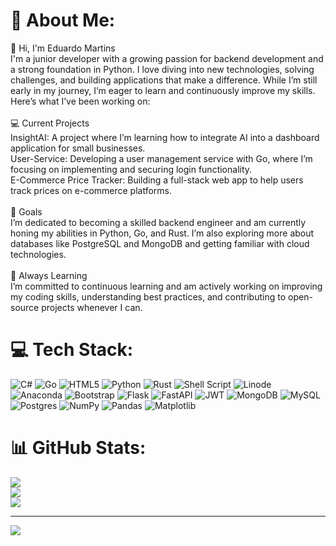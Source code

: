 # 💫 About Me:
👋 Hi, I'm Eduardo Martins<br>I'm a junior developer with a growing passion for backend development and a strong foundation in Python. I love diving into new technologies, solving challenges, and building applications that make a difference. While I’m still early in my journey, I’m eager to learn and continuously improve my skills. Here’s what I’ve been working on:<br><br>💻 Current Projects<br>InsightAI: A project where I’m learning how to integrate AI into a dashboard application for small businesses.<br>User-Service: Developing a user management service with Go, where I’m focusing on implementing and securing login functionality.<br>E-Commerce Price Tracker: Building a full-stack web app to help users track prices on e-commerce platforms.<br><br>🚀 Goals<br>I’m dedicated to becoming a skilled backend engineer and am currently honing my abilities in Python, Go, and Rust. I’m also exploring more about databases like PostgreSQL and MongoDB and getting familiar with cloud technologies.<br><br>🌱 Always Learning<br>I’m committed to continuous learning and am actively working on improving my coding skills, understanding best practices, and contributing to open-source projects whenever I can.


# 💻 Tech Stack:
![C#](https://img.shields.io/badge/c%23-%23239120.svg?style=for-the-badge&logo=csharp&logoColor=white) ![Go](https://img.shields.io/badge/go-%2300ADD8.svg?style=for-the-badge&logo=go&logoColor=white) ![HTML5](https://img.shields.io/badge/html5-%23E34F26.svg?style=for-the-badge&logo=html5&logoColor=white) ![Python](https://img.shields.io/badge/python-3670A0?style=for-the-badge&logo=python&logoColor=ffdd54) ![Rust](https://img.shields.io/badge/rust-%23000000.svg?style=for-the-badge&logo=rust&logoColor=white) ![Shell Script](https://img.shields.io/badge/shell_script-%23121011.svg?style=for-the-badge&logo=gnu-bash&logoColor=white) ![Linode](https://img.shields.io/badge/linode-00A95C?style=for-the-badge&logo=linode&logoColor=white) ![Anaconda](https://img.shields.io/badge/Anaconda-%2344A833.svg?style=for-the-badge&logo=anaconda&logoColor=white) ![Bootstrap](https://img.shields.io/badge/bootstrap-%238511FA.svg?style=for-the-badge&logo=bootstrap&logoColor=white) ![Flask](https://img.shields.io/badge/flask-%23000.svg?style=for-the-badge&logo=flask&logoColor=white) ![FastAPI](https://img.shields.io/badge/FastAPI-005571?style=for-the-badge&logo=fastapi) ![JWT](https://img.shields.io/badge/JWT-black?style=for-the-badge&logo=JSON%20web%20tokens) ![MongoDB](https://img.shields.io/badge/MongoDB-%234ea94b.svg?style=for-the-badge&logo=mongodb&logoColor=white) ![MySQL](https://img.shields.io/badge/mysql-4479A1.svg?style=for-the-badge&logo=mysql&logoColor=white) ![Postgres](https://img.shields.io/badge/postgres-%23316192.svg?style=for-the-badge&logo=postgresql&logoColor=white) ![NumPy](https://img.shields.io/badge/numpy-%23013243.svg?style=for-the-badge&logo=numpy&logoColor=white) ![Pandas](https://img.shields.io/badge/pandas-%23150458.svg?style=for-the-badge&logo=pandas&logoColor=white) ![Matplotlib](https://img.shields.io/badge/Matplotlib-%23ffffff.svg?style=for-the-badge&logo=Matplotlib&logoColor=black)
# 📊 GitHub Stats:
![](https://github-readme-stats.vercel.app/api?username=martinsedd&theme=gruvbox&hide_border=false&include_all_commits=true&count_private=true)<br/>
![](https://github-readme-streak-stats.herokuapp.com/?user=martinsedd&theme=gruvbox&hide_border=false)<br/>
![](https://github-readme-stats.vercel.app/api/top-langs/?username=martinsedd&theme=gruvbox&hide_border=false&include_all_commits=true&count_private=true&layout=compact)

---
[![](https://visitcount.itsvg.in/api?id=martinsedd&icon=0&color=1)](https://visitcount.itsvg.in)

<!-- Proudly created with GPRM ( https://gprm.itsvg.in ) -->
